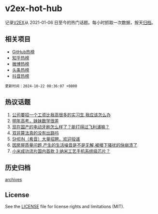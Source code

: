 # v2ex-hot-hub

 记录[V2EX](https://www.v2ex.com/)从 2021-01-06 日至今的热门话题。每小时抓取一次数据，按天[归档](archives)。
 
 ## 相关项目

- [GitHub热榜](https://github.com/it985/github-hot-hub)
- [知乎热榜](https://github.com/it985/zhihu-hot-hub)
- [微博热榜](https://github.com/it985/weibo-hot-hub)
- [头条热榜](https://github.com/it985/toutiao-hot-hub)
- [抖音热榜](https://github.com/it985/douyin-hot-hub)


 `更新时间：2024-10-22 08:36:07 +0800`

## 热议话题

1. [公司要招一个工资比我高很多的实习生,我应该怎么办](https://www.v2ex.com/t/1082041)
1. [明年高考，妹妹数学很差](https://www.v2ex.com/t/1082174)
1. [现在国产的电动牙刷怎么样了？能打得过飞利浦嘛？](https://www.v2ex.com/t/1082088)
1. [双非算法真的没有出路吗](https://www.v2ex.com/t/1082063)
1. [SHEIN（希音）大量招聘，欢迎投递](https://www.v2ex.com/t/1082042)
1. [因房屋质量问题,产生的生活噪音是不是无解,被楼下骚扰的快崩溃了](https://www.v2ex.com/t/1082086)
1. [小米成功流片国内首款 3 纳米工艺手机系统级芯片？](https://www.v2ex.com/t/1082062)

## 历史归档

[archives](archives)

## License

See the [LICENSE](LICENSE) file for license rights and limitations (MIT).
